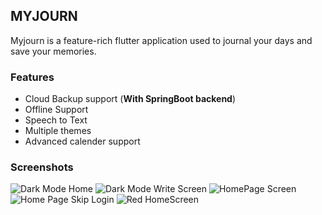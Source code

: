 ## MYJOURN

Myjourn is a feature-rich flutter application used to journal your days and save your memories.

### Features
* Cloud Backup support (**With SpringBoot backend**)
* Offline Support
* Speech to Text
* Multiple themes
* Advanced calender support

### Screenshots

![Dark Mode Home](app/screenshots/Screenshot_20210527_210023_com.example.flutterfrontend.jpg)
![Dark Mode Write Screen](app/screenshots/Screenshot_20210527_211124_com.example.flutterfrontend.jpg)
![HomePage Screen](app/screenshots/Screenshot_20210527_215511_com.example.flutterfrontend.jpg)
![Home Page Skip Login](app/screenshots/Screenshot_20210527_215528_com.example.flutterfrontend.jpg)
![Red HomeScreen](app/screenshots/Screenshot_20210527_211153_com.example.flutterfrontend.jpg)
